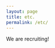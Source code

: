 ```yaml
---
layout: page
title: etc.
permalink: /etc/
---
```


We are recruiting!


[jekyll-organization]: https://github.com/jekyll
